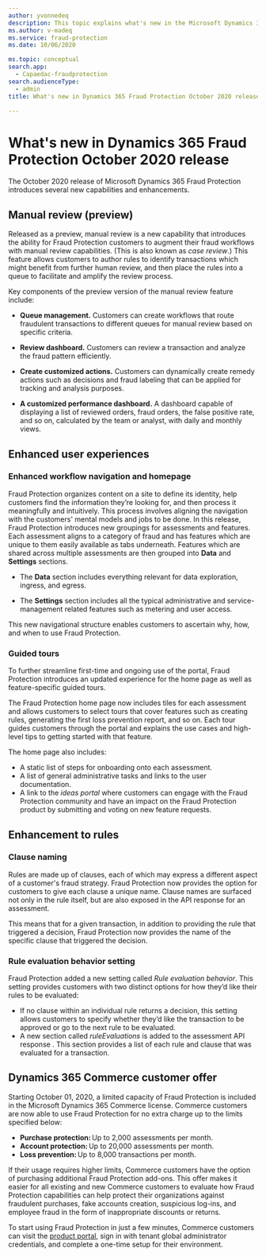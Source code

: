 ```yaml
---
author: yvonnedeq
description: This topic explains what's new in the Microsoft Dynamics 365 Fraud Protection October 2020 release.
ms.author: v-madeq
ms.service: fraud-protection
ms.date: 10/06/2020

ms.topic: conceptual
search.app: 
  - Capaedac-fraudprotection
search.audienceType:
  - admin
title: What's new in Dynamics 365 Fraud Protection October 2020 release

---
```


# What's new in Dynamics 365 Fraud Protection October 2020 release

The October 2020 release of Microsoft Dynamics 365 Fraud Protection introduces several new capabilities and enhancements. 

## Manual review (preview) 

Released as a preview, manual review is a new capability that introduces the ability for Fraud Protection customers to augment their fraud workflows with manual review capabilities. (This is also known as *case review*.) This feature allows customers to author rules to identify  transactions which might benefit from further human review, and then place the rules into a queue to facilitate and amplify the review process.

Key components of the preview version of the manual review feature include:

- **Queue management.** Customers can create workflows that route fraudulent transactions to different queues for manual review based on specific criteria. 
  
- **Review dashboard.** Customers can review a transaction and analyze the fraud pattern efficiently.
  
- **Create customized actions.** Customers can dynamically create remedy actions such as decisions and fraud labeling that can be applied for tracking and analysis purposes.
  
- **A customized performance dashboard.** A dashboard capable of displaying a list of reviewed orders, fraud orders, the false positive rate, and so on, calculated by the team or analyst, with daily and monthly views.

## Enhanced user experiences

### Enhanced workflow navigation and homepage
Fraud Protection organizes content on a site to define its identity, help customers find the information they’re looking for, and then process it meaningfully and intuitively. This process involves aligning the navigation with the customers' mental models and jobs to be done. 
In this release, Fraud Protection introduces new groupings for assessments and features. Each assessment aligns to a category of fraud and has features which are unique to them easily available as tabs underneath. Features which are shared across multiple assessments are then grouped into **Data** and **Settings** sections. 

- The **Data** section includes everything relevant for data exploration, ingress, and egress. 

- The **Settings** section includes all the typical administrative and service-management related features such as metering and user access. 

This new navigational structure enables customers to ascertain why, how, and when to use Fraud Protection.

### Guided tours

To further streamline first-time and ongoing use of the portal, Fraud Protection introduces an updated experience for the home page as well as feature-specific guided tours. 

The Fraud Protection home page now includes tiles for each assessment and allows customers to select tours that cover features such as creating rules, generating the first loss prevention report, and so on. Each tour guides customers through the portal and explains the use cases and high-level tips to getting started with that feature. 

The home page also includes:
- A static list of steps for onboarding onto each assessment. 
- A list of general administrative tasks and links to the user documentation. 
- A link to the *ideas portal* where customers can engage with the Fraud Protection community and have an impact on the Fraud Protection product by submitting and voting on new feature requests.

## Enhancement to rules 

### Clause naming

Rules are made up of clauses, each of which may express a different aspect of a customer's fraud strategy. Fraud Protection now provides the option for customers to give each clause a unique name. Clause names are surfaced not only in the rule itself, but are also exposed in the API response for an assessment. 

This means that for a given transaction, in addition to providing the rule that triggered a decision, Fraud Protection now provides the name of the specific clause that triggered the decision.  

### Rule evaluation behavior setting

Fraud Protection added a new setting called *Rule evaluation behavior*. This setting provides customers with two distinct options for how they’d like their rules to be evaluated: 

- If no clause within an individual rule returns a decision, this setting allows customers to specify whether they’d like the transaction to be approved or go to the next rule to be evaluated. 
- A new section called *ruleEvaluations* is added to the assessment API response . This section provides a list of each rule and clause that was evaluated for a transaction. 

## Dynamics 365 Commerce customer offer

Starting October 01, 2020, a limited capacity of Fraud Protection is included in the Microsoft Dynamics 365 Commerce license. Commerce customers are now able to use Fraud Protection for no extra charge up to the limits specified below:

- **Purchase protection:** Up to 2,000 assessments per month.
- **Account protection:** Up to 20,000 assessments per month. 
- **Loss prevention:** Up to 8,000 transactions per month. 

If their usage requires higher limits, Commerce customers have the option of purchasing additional Fraud Protection add-ons. This offer makes it easier for all existing and new Commerce customers to evaluate how Fraud Protection capabilities can help protect their organizations against fraudulent purchases, fake accounts creation, suspicious log-ins, and employee fraud in the form of inappropriate discounts or returns. 

To start using Fraud Protection in just a few minutes, Commerce customers can visit the [product portal](https://dfp.microsoft.com/), sign in with tenant global administrator credentials, and complete a one-time setup for their environment.

